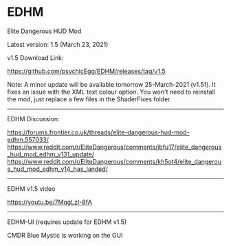# EDHM
Elite Dangerous HUD Mod

Latest version: 1.5 (March 23, 2021)

v1.5 Download Link:

https://github.com/psychicEgg/EDHM/releases/tag/v1.5

Note: A minor update will be available tomorrow 25-March-2021 (v1.51). It fixes an issue with the XML text colour option. You won't need to reinstall the mod, just replace a few files in the ShaderFixes folder.

-------------------------------------------------------------------------
EDHM Discussion:

https://forums.frontier.co.uk/threads/elite-dangerous-hud-mod-edhm.557033/
https://www.reddit.com/r/EliteDangerous/comments/jbfu17/elite_dangerous_hud_mod_edhm_v131_update/
https://www.reddit.com/r/EliteDangerous/comments/kh5ot4/elite_dangerous_hud_mod_edhm_v14_has_landed/


-------------------------------------------------------------------------
EDHM v1.5 video

https://youtu.be/7MqgLzI-8fA

-------------------------------------------------------------------------
EDHM-UI (requires update for EDHM v1.5)

CMDR Blue Mystic is working on the GUI
